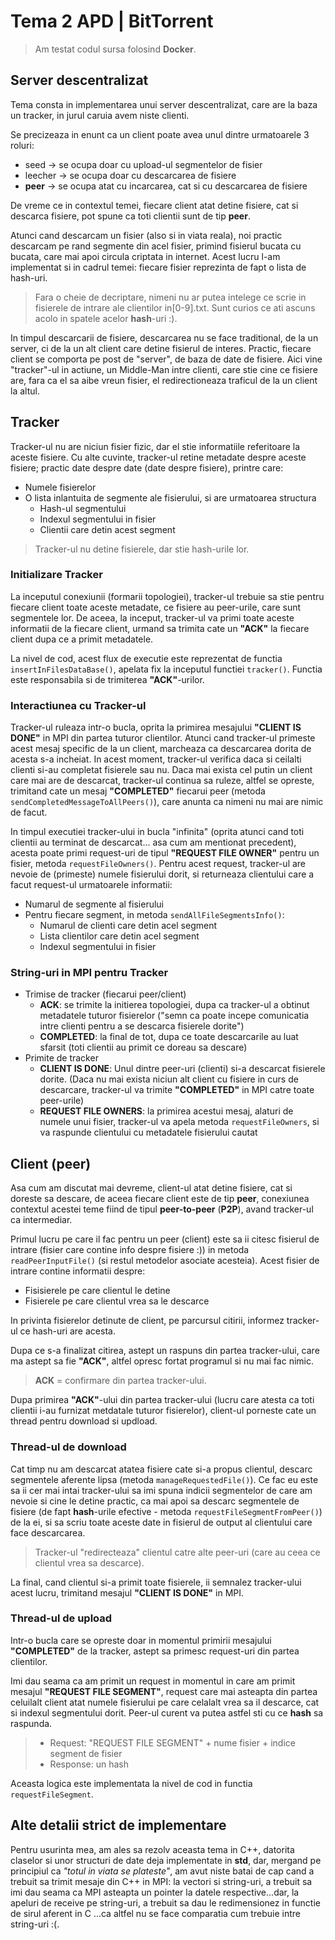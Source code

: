 # Tema 2 APD | BitTorrent

> Am testat codul sursa folosind **Docker**.


## Server descentralizat

Tema consta in implementarea unui server descentralizat,
care are la baza un tracker, in jurul caruia avem niste clienti.

Se precizeaza in enunt ca un client poate avea unul dintre urmatoarele 3 roluri:
- seed -> se ocupa doar cu upload-ul segmentelor de fisier
- leecher -> se ocupa doar cu descarcarea de fisiere
- **peer** -> se ocupa atat cu incarcarea, cat si cu descarcarea de fisiere

De vreme ce in contextul temei,
fiecare client atat detine fisiere, cat si descarca fisiere,
pot spune ca toti clientii sunt de tip **peer**.


Atunci cand descarcam un fisier (also si in viata reala),
noi practic descarcam pe rand segmente din acel fisier,
primind fisierul bucata cu bucata,
care mai apoi circula criptata in internet.
Acest lucru l-am implementat si in cadrul temei:
fiecare fisier reprezinta de fapt o lista de hash-uri.

> Fara o cheie de decriptare, nimeni nu ar putea intelege
> ce scrie in fisierele de intrare ale clientilor in[0-9].txt.
> Sunt curios ce ati ascuns acolo in spatele acelor **hash**-uri :).

In timpul descarcarii de fisiere,
descarcarea nu se face traditional, de la un server,
ci de la un alt client care detine fisierul de interes.
Practic, fiecare client se comporta pe post de "server",
de baza de date de fisiere.
Aici vine "tracker"-ul in actiune, un Middle-Man intre clienti,
care stie cine ce fisiere are, fara ca el sa aibe vreun fisier,
el redirectioneaza traficul de la un client la altul.


## Tracker

Tracker-ul nu are niciun fisier fizic,
dar el stie informatiile referitoare la aceste fisiere.
Cu alte cuvinte, tracker-ul retine metadate despre aceste fisiere;
practic date despre date (date despre fisiere), printre care:
- Numele fisierelor
- O lista inlantuita de segmente ale fisierului, si are urmatoarea structura
  - Hash-ul segmentului
  - Indexul segmentului in fisier
  - Clientii care detin acest segment


> Tracker-ul nu detine fisierele,
> dar stie hash-urile lor.


### Initializare Tracker

La inceputul conexiunii (formarii topologiei),
tracker-ul trebuie sa stie pentru fiecare client toate aceste metadate,
ce fisiere au peer-urile, care sunt segmentele lor.
De aceea, la inceput, tracker-ul
va primi toate aceste informatii de la fiecare client, urmand
sa trimita cate un **"ACK"** la fiecare client dupa ce a primit metadatele.

La nivel de cod, acest flux de executie este reprezentat de
functia `insertInFilesDataBase()`, apelata fix la inceputul functiei `tracker()`.
Functia este responsabila si de trimiterea **"ACK"**-urilor.

### Interactiunea cu Tracker-ul

Tracker-ul ruleaza intr-o bucla,
oprita la primirea mesajului **"CLIENT IS DONE"**
in MPI din partea tuturor clientilor.
Atunci cand tracker-ul primeste acest mesaj specific de la un client,
marcheaza ca descarcarea dorita de acesta s-a incheiat.
In acest moment, tracker-ul verifica daca
si ceilalti clienti si-au completat fisierele sau nu.
Daca mai exista cel putin un client care mai are de descarcat,
tracker-ul continua sa ruleze, altfel se opreste,
trimitand cate un mesaj **"COMPLETED"** fiecarui peer
(metoda `sendCompletedMessageToAllPeers()`),
care anunta ca nimeni nu mai are nimic de facut.

In timpul executiei tracker-ului in bucla "infinita"
(oprita atunci cand toti clientii au terminat de descarcat...
asa cum am mentionat precedent),
acesta poate primi request-uri de tipul **"REQUEST FILE OWNER"**
pentru un fisier, metoda `requestFileOwners()`.
Pentru acest request, tracker-ul are nevoie de (primeste) numele fisierului dorit,
si returneaza clientului care a facut request-ul urmatoarele informatii:
- Numarul de segmente al fisierului
- Pentru fiecare segment, in metoda `sendAllFileSegmentsInfo()`:
  - Numarul de clienti care detin acel segment
  - Lista clientilor care detin acel segment
  - Indexul segmentului in fisier


### String-uri in MPI pentru Tracker

- Trimise de tracker (fiecarui peer/client)
  - **ACK**: se trimite la initierea topologiei,
    dupa ca tracker-ul a obtinut metadatele tuturor fisierelor
    ("semn ca poate incepe comunicatia intre clienti
    pentru a se descarca fisierele dorite")
  - **COMPLETED**: la final de tot,
    dupa ce toate descarcarile au luat sfarsit
    (toti clientii au primit ce doreau sa descare)
- Primite de tracker
  - **CLIENT IS DONE**:
    Unul dintre peer-uri (clienti) si-a descarcat fisierele dorite.
    (Daca nu mai exista niciun alt client cu fisiere in curs de descarcare,
    tracker-ul va trimite **"COMPLETED"** in MPI catre toate peer-urile)
  - **REQUEST FILE OWNERS**:
    la primirea acestui mesaj, alaturi de numele unui fisier,
    tracker-ul va apela metoda `requestFileOwners`,
    si va raspunde clientului cu metadatele fisierului cautat



## Client (peer)

Asa cum am discutat mai devreme,
client-ul atat detine fisiere, cat si doreste sa descare,
de aceea fiecare client este de tip **peer**,
conexiunea contextul acestei teme fiind de tipul **peer-to-peer** (**P2P**),
avand tracker-ul ca intermediar.


Primul lucru pe care il fac pentru un peer (client)
este sa ii citesc fisierul de intrare
(fisier care contine info despre fisiere :))
in metoda `readPeerInputFile()` (si restul metodelor asociate acesteia).
Acest fisier de intrare contine informatii despre:
- Fisisierele pe care clientul le detine
- Fisierele pe care clientul vrea sa le descarce

In privinta fisierelor detinute de client,
pe parcursul citirii, informez tracker-ul ce hash-uri are acesta.

Dupa ce s-a finalizat citirea,
astept un raspuns din partea tracker-ului,
care ma astept sa fie **"ACK"**,
altfel opresc fortat programul si nu mai fac nimic.

> **ACK** = confirmare din partea tracker-ului.

Dupa primirea **"ACK"**-ului din partea tracker-ului
(lucru care atesta ca toti clientii i-au furnizat metdatale tuturor fisierelor),
client-ul porneste cate un thread pentru download si updload.


### Thread-ul de download

Cat timp nu am descarcat atatea fisiere cate si-a propus clientul,
descarc segmentele aferente lipsa (metoda `manageRequestedFile()`).
Ce fac eu este sa ii cer mai intai tracker-ului sa imi spuna
indicii segmentelor de care am nevoie si cine le detine practic,
ca mai apoi sa descarc segmentele de fisiere
(de fapt **hash**-urile efective - metoda `requestFileSegmentFromPeer()`) de la ei,
si sa scriu toate aceste date in fisierul de output al clientului care face descarcarea.

> Tracker-ul "redirecteaza" clientul catre alte peer-uri
> (care au ceea ce clientul vrea sa descarce).

La final, cand clientul si-a primit toate fisierele,
ii semnalez tracker-ului acest lucru,
trimitand mesajul **"CLIENT IS DONE"** in MPI.


### Thread-ul de upload

Intr-o bucla care se opreste
doar in momentul primirii mesajului **"COMPLETED"** de la tracker,
astept sa primesc request-uri din partea clientilor.

Imi dau seama ca am primit un request in momentul in care
am primit mesajul **"REQUEST FILE SEGMENT"**,
request care mai asteapta din partea celuilalt client
atat numele fisierului pe care celalalt vrea sa il descarce,
cat si indexul segmentului dorit.
Peer-ul curent va putea astfel sti cu ce **hash** sa raspunda.

> - Request: "REQUEST FILE SEGMENT" + nume fisier + indice segment de fisier
> - Response: un hash

Aceasta logica este implementata la nivel de cod in functia `requestFileSegment`.


## Alte detalii strict de implementare

Pentru usurinta mea, am ales sa rezolv aceasta tema in C++,
datorita claselor si unor structuri de date deja implementate in **std**,
dar, mergand pe principiul ca *"totul in viata se plateste"*,
am avut niste batai de cap cand a trebuit sa trimit mesaje din C++ in MPI:
la vectori si string-uri, a trebuit sa imi dau seama ca MPI asteapta
un pointer la datele respective...dar, la apeluri de receive pe string-uri,
a trebuit sa dau le redimensionez in functie de sirul aferent in C
...ca altfel nu se face comparatia cum trebuie intre string-uri :(. 


